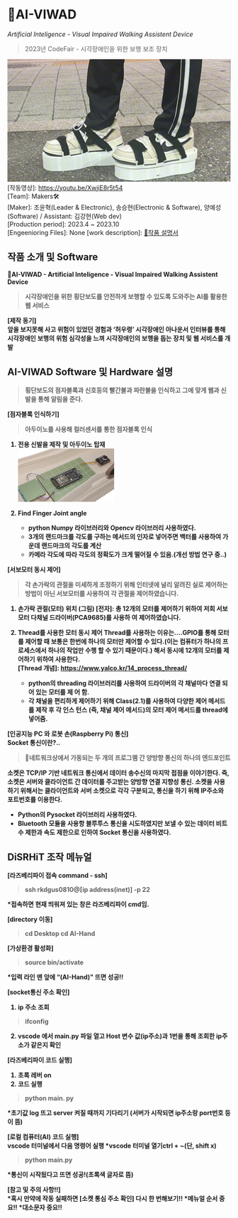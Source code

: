 # 🚦AI-VIWAD
*Artificial Inteligence - Visual Impaired Walking Assistent Device*<br>
> 2023년 CodeFair - 시각장애인을 위한 보행 보조 장치

<img src="\md - 작품 사진.png" title="AI-VIWAD"></img><br/>
[작동영상]: https://youtu.be/XwjiE8r5t54<br>
[Team]: Makers🛠️<br>
[Maker]: 조윤혁(Leader & Electronic), 송승현(Electronic & Software), 양예성(Software) / Assistant: 김강현(Web dev)<br>
[Production period]: 2023.4 ~ 2023.10<br>
[Engeenioring Files]: None
[work description]: [🔗작품 설명서](https://docs.google.com/document/d/1tyV2fjZkA8JoP6vy9Sr6bMmbAfNee75N/edit?usp=sharing&ouid=107164361597916380257&rtpof=true&sd=true)

## 작품 소개 및 Software

<strong><span style="font-size:big">🦾AI-VIWAD - Artificial Inteligence - Visual Impaired Walking Assistent Device</span><strong>

> 시각장애인을 위한 횡단보도를 안전하게 보행할 수 있도록 도와주는 AI를 활용한 웹 서비스

**[제작 동기]**<br>
앞을 보지못해 사고 위험이 있었던 경험과 ‘허우령’ 시각장애인 아나운서 인터뷰를 통해 시각장애인 보행의 위험 심각성을 느껴 시각장애인의 보행을 돕는 장치 및 웹 서비스를 개발<br>

## AI-VIWAD Software 및 Hardware 설명
>횡단보도의 점자블록과 신호등의 빨간불과 파란불을 인식하고 그에 맞게 웹과 신발을 통해 알림을 준다.

**[점자블록 인식하기]**<br>
>아두이노를 사용해 컬러센서를 통한 점자블록 인식

1. 전용 신발을 제작 및 아두이노 탑재<br>
<img src="/md - 신발 내 장착.png"></img>

2. Find Finger Joint angle
    - python Numpy 라이브러리와 Opencv 라이브러리 사용하였다.
    - 3개의 랜드마크를 각도를 구하는 메서드의 인자로 넣어주면 백터를 사용하여 가운데 랜드마크의 		   각도를 계산
    - 카메라 각도에 따라 각도의 정확도가 크게 떨어질 수 있음.(개선 방법 연구 중..)

**[서보모터 동시 제어]**<br>
>각 손가락의 관절을 미세하게 조정하기 위해 인터넷에 널리 알려진 실로 제어하는 방법이 아닌 서보모터를 사용하여 각 관절을 제어하였습니다.

1. 손가락 관절(모터) 위치
    (그림)
    [전자]: 총 12개의 모터를 제어하기 위하여 저희 서보모터 다채널 드라이버(PCA9685)를 사용하
        여 제어하였습니다.

2. Thread를 사용한 모터 동시 제어
    Thread를 사용하는 이유는....GPIO를 통해 모터를 제어할 때 보통은 한번에 하나의 모터만 제어할 	수 있다.(이는 컴퓨터가 하나의 프로세스에서 하나의 작업만 수행 할 수 있기 때문이다.) 해서 동시에 	12개의 모터를 제어하기 위하여 사용한다.<br>
    [Thread 개념]: https://www.yalco.kr/14_process_thread/

    - python의 threading 라이브러리를 사용하여 드라이버의 각 채널마다 연결 되어 있는 모터를 제	어 함.
    - 각 채널을 편리하게 제어하기 위해 Class(2.1)를 사용하여 다양한 제어 메서드를 제작 후 각 인스	턴스	 (즉, 채널 제어 메서드)의 모터 제어 메서드를 thread에 넣어줌. 

**[인공지능 PC 와 로봇 손(Raspberry Pi) 통신]**<br>
Socket 통신이란?..
> 🔖네트워크상에서 가동되는 두 개의 프로그램 간 양방향 통신의 하나의 엔드포인트

소켓은 TCP/IP 기반 네트워크 통신에서 데이터 송수신의 마지막 접점을 이야기한다. 즉, 소켓은 서버와 클라이언트 간 데이터를 주고받는 양방향 연결 지향성 통신.
소켓을 사용하기 위해서는 클라이언트와 서버 소켓으로 각각 구분되고, 통신을 하기 위해 IP주소와 포트번호를 이용한다.
- Python의 Pysocket 라이브러리 사용하였다.
- Bluetooth 모듈을 사용항 블루투스 통신을 시도하였지만 보낼 수 있는 데이터 비트 수 제한과 속도 제한으로 인하여 Socket 통신을 사용하였다.


## DiSRHiT 조작 메뉴얼

**[라즈베리파이 접속 command - ssh]**
> ssh rkdgus0810@[ip address(inet)] -p 22

*접속하면 현재 띄워져 있는 창은 라즈베리파이 cmd임.

**[directory 이동]**
> cd Desktop
> cd AI-Hand

**[가상환경 활성화]**
> source bin/activate

*입력 라인 맨 앞에 “(AI-Hand)" 뜨면 성공!!

**[socket통신 주소 확인]**
1. ip 주소 조회
> ifconfig

2. vscode 에서 main.py 파일 열고 Host 변수 값(ip주소)과 1번을 통해 조회한 ip주소가 같은지 확인

**[라즈베리파이 코드 실행]**
1. 초록 레버 on
2. 코드 실행
> python main. py

*초기값 log 뜨고 server 켜질 때까지 기다리기
(서버가 시작되면 ip주소랑 port번호 등이 뜸)

**[로컬 컴퓨터(AI) 코드 실행]**
<br>vscode 터미널에서 다음 명령어 실행
*vscode 터미널 열기ctrl + ~(단, shift x)
> python main.py

*통신이 시작됬다고 뜨면 성공!(초록색 글자로 뜸)

**[참고 및 주의 사항!!]**<br>
*혹시 만약에 작동 실패하면 [소켓 통심 주소 확인] 다시 한 번해보기!!
*메뉴얼 순서 중요!!
*대소문자 중요!!
